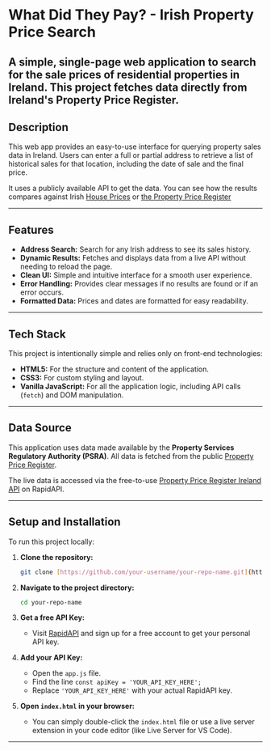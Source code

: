 # What Did They Pay? - Irish Property Price Search

A simple, single-page web application to search for the sale prices of residential properties in Ireland. This project fetches data directly from Ireland's Property Price Register.
---

## Description

This web app provides an easy-to-use interface for querying property sales data in Ireland. Users can enter a full or partial address to retrieve a list of historical sales for that location, including the date of sale and the final price.

It uses a publicly available API to get the data. You can see how the results compares against Irish [House Prices](https://irishhouses.ie) or [the Property Price Register](https://www.propertypriceregister.ie/)

---

## Features

* **Address Search:** Search for any Irish address to see its sales history.
* **Dynamic Results:** Fetches and displays data from a live API without needing to reload the page.
* **Clean UI:** Simple and intuitive interface for a smooth user experience.
* **Error Handling:** Provides clear messages if no results are found or if an error occurs.
* **Formatted Data:** Prices and dates are formatted for easy readability.

---

## Tech Stack

This project is intentionally simple and relies only on front-end technologies:

* **HTML5:** For the structure and content of the application.
* **CSS3:** For custom styling and layout.
* **Vanilla JavaScript:** For all the application logic, including API calls (`fetch`) and DOM manipulation.

---

## Data Source

This application uses data made available by the **Property Services Regulatory Authority (PSRA)**. All data is fetched from the public [Property Price Register](https://www.propertypriceregister.ie/).

The live data is accessed via the free-to-use [Property Price Register Ireland API](https://rapidapi.com/damiananslik/api/property-price-register-ireland-api) on RapidAPI.

---

## Setup and Installation

To run this project locally:

1.  **Clone the repository:**
    ```bash
    git clone [https://github.com/your-username/your-repo-name.git](https://github.com/your-username/your-repo-name.git)
    ```

2.  **Navigate to the project directory:**
    ```bash
    cd your-repo-name
    ```

3.  **Get a free API Key:**
    * Visit [RapidAPI](https://rapidapi.com/damiananslik/api/property-price-register-ireland-api) and sign up for a free account to get your personal API key.

4.  **Add your API Key:**
    * Open the `app.js` file.
    * Find the line `const apiKey = 'YOUR_API_KEY_HERE';`
    * Replace `'YOUR_API_KEY_HERE'` with your actual RapidAPI key.

5.  **Open `index.html` in your browser:**
    * You can simply double-click the `index.html` file or use a live server extension in your code editor (like Live Server for VS Code).

---
